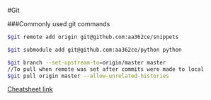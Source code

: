 #Git

###Commonly used git commands
```bash
$git remote add origin git@github.com:aa362ce/snippets

$git submodule add git@github.com:aa362ce/python python

$git branch --set-upstream-to=origin/master master
//To pull when remote was set after commits were made to local
$git pull origin master --allow-unrelated-histories
```

[Cheatsheet link](https://github.com/adam-p/markdown-here/wiki/Markdown-Cheatsheet)
